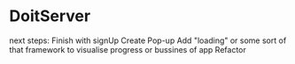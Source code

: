 # DoitServer

next steps: 
 Finish with signUp
 Create Pop-up
 Add "loading" or some sort of that framework to visualise progress or bussines of app 
 Refactor

